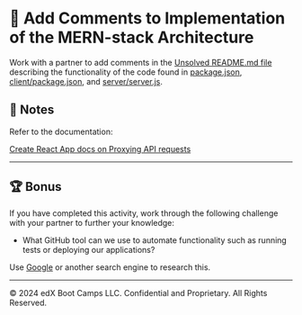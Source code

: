 # 📐 Add Comments to Implementation of the MERN-stack Architecture

Work with a partner to add comments in the [Unsolved README.md file](Unsolved/README.md) describing the functionality of the code found in [package.json](Unsolved/package.json), [client/package.json](Unsolved/client/package.json), and [server/server.js](Unsolved/server/server.js).

## 📝 Notes

Refer to the documentation: 

[Create React App docs on Proxying API requests](https://create-react-app.dev/docs/proxying-api-requests-in-development)

---

## 🏆 Bonus

If you have completed this activity, work through the following challenge with your partner to further your knowledge:

* What GitHub tool can we use to automate functionality such as running tests or deploying our applications?

Use [Google](https://www.google.com) or another search engine to research this.

---

© 2024 edX Boot Camps LLC. Confidential and Proprietary. All Rights Reserved.
